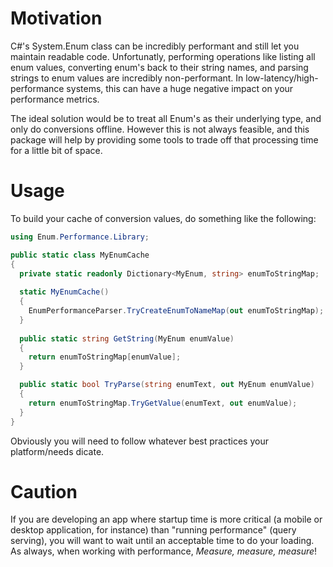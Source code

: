 Motivation
==========
C#'s System.Enum class can be incredibly performant and still let you maintain readable code.  Unfortunatly, performing operations like listing all enum values, converting enum's back to their string names, and parsing strings to enum values are incredibly non-performant. In low-latency/high-performance systems, this can have a huge negative impact on your performance metrics.

The ideal solution would be to treat all Enum's as their underlying type, and only do conversions offline. However this is not always feasible, and this package will help by providing some tools to trade off that processing time for a little bit of space.

Usage
=====
To build your cache of conversion values, do something like the following:
```c#
using Enum.Performance.Library;

public static class MyEnumCache
{
  private static readonly Dictionary<MyEnum, string> enumToStringMap;
  
  static MyEnumCache()
  {
    EnumPerformanceParser.TryCreateEnumToNameMap(out enumToStringMap);
  }
  
  public static string GetString(MyEnum enumValue)
  {
    return enumToStringMap[enumValue];
  }

  public static bool TryParse(string enumText, out MyEnum enumValue)
  {
    return enumToStringMap.TryGetValue(enumText, out enumValue);
  }
}
```

Obviously you will need to follow whatever best practices your platform/needs dicate.

Caution
=======
If you are developing an app where startup time is more critical (a mobile or desktop application, for instance) than "running performance" (query serving), you will want to wait until an acceptable time to do your loading. As always, when working with performance, *Measure, measure, measure*!
